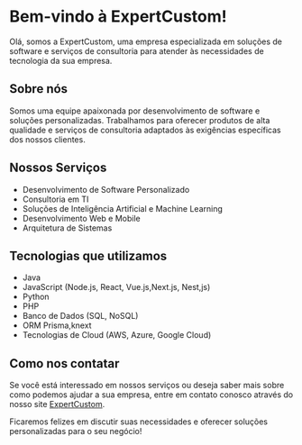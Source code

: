 # Bem-vindo à ExpertCustom!

Olá, somos a ExpertCustom, uma empresa especializada em soluções de software e serviços de consultoria para atender às necessidades de tecnologia da sua empresa.

## Sobre nós

Somos uma equipe apaixonada por desenvolvimento de software e soluções personalizadas. Trabalhamos para oferecer produtos de alta qualidade e serviços de consultoria adaptados às exigências específicas dos nossos clientes.

## Nossos Serviços

- Desenvolvimento de Software Personalizado
- Consultoria em TI
- Soluções de Inteligência Artificial e Machine Learning
- Desenvolvimento Web e Mobile
- Arquitetura de Sistemas

## Tecnologias que utilizamos

- Java
- JavaScript (Node.js, React, Vue.js,Next.js, Nest,js)
- Python
- PHP
- Banco de Dados (SQL, NoSQL)
- ORM Prisma,knext
- Tecnologias de Cloud (AWS, Azure, Google Cloud)

## Como nos contatar

Se você está interessado em nossos serviços ou deseja saber mais sobre como podemos ajudar a sua empresa, entre em contato conosco através do nosso site [ExpertCustom](https://www.expertcustom.com.br).

Ficaremos felizes em discutir suas necessidades e oferecer soluções personalizadas para o seu negócio!

